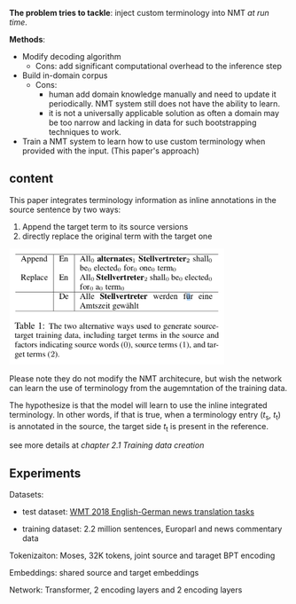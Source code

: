 **The problem tries to tackle**: inject custom terminology into NMT *at run time*.

**Methods**:

- Modify decoding algorithm 
  - Cons: add significant computational overhead to the inference step
- Build in-domain corpus
  - Cons: 
    - human add domain knowledge manually and need to update it periodically. NMT system still does not have the ability to learn. 
    - it is not a universally applicable solution as often a domain may be too narrow and lacking in data for such bootstrapping techniques to work.
- Train a NMT system to learn how to use custom terminology when provided with the input. (This paper's approach)



## content

This paper integrates terminology information as inline annotations in the source sentence by two ways:

1. Append the target term to its source versions 
2. directly replace the original term with the target one 

<img src="image/training-neural-machine-translation-to-apply-terminology-constraints-table1.png" alt="table1" style="zoom: 55%;" />

Please note they do not modify the NMT architecure, but wish the network can learn the use of terminology from the augemntation of the training data. 

The hypothesize is that the model will learn to use the inline integrated terminology. In other words, if that is true, when a terminology entry (*t*<sub>s</sub>, *t*<sub>t</sub>) is annotated in the source, the target side *t*<sub>t</sub> is present in the reference. 

see more details at *chapter 2.1 Training data creation*



## Experiments 

Datasets: 

- test dataset: [WMT 2018 English-German news translation tasks](http://www.statmt.org/wmt18/translation-task.html)

- training dataset: 2.2 million sentences, Europarl and news commentary data

Tokenizaiton: Moses, 32K tokens,  joint source and taraget BPT encoding 

Embeddings: shared source and target embeddings 

Network: Transformer, 2 encoding layers and 2 encoding layers



